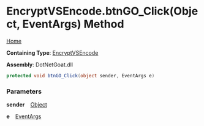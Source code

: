 # EncryptVSEncode\.btnGO\_Click\(Object, EventArgs\) Method

[Home](../../../../../README.md)

**Containing Type**: [EncryptVSEncode](../README.md)

**Assembly**: DotNetGoat\.dll

```csharp
protected void btnGO_Click(object sender, EventArgs e)
```

### Parameters

**sender** &ensp; [Object](https://docs.microsoft.com/en-us/dotnet/api/system.object)

**e** &ensp; [EventArgs](https://docs.microsoft.com/en-us/dotnet/api/system.eventargs)